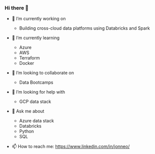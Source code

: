 ### Hi there 👋

- 🔭 I’m currently working on
  - Building cross-cloud data platforms using Databricks and Spark 

- 🌱 I’m currently learning 
  - Azure
  - AWS 
  - Terraform
  - Docker

- 👯 I’m looking to collaborate on
  - Data Bootcamps
  
- 🤔 I’m looking for help with
  - GCP data stack 

- 💬 Ask me about 
  - Azure data stack 
  - Databricks 
  - Python 
  - SQL 

- 📫 How to reach me: https://www.linkedin.com/in/jonneo/

